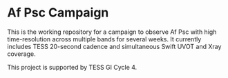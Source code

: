 # Af Psc Campaign

This is the working repository for a campaign to observe Af Psc with high time-resolution across multiple bands for
several weeks. It currently includes TESS 20-second cadence and simultaneous Swift UVOT and Xray coverage.

This project is supported by TESS GI Cycle 4.
